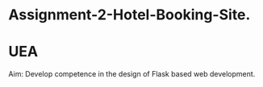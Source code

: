 # Assignment-2-Hotel-Booking-Site.
# UEA

Aim:
  Develop competence in the design of Flask based web development.
